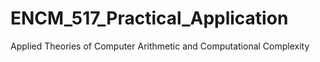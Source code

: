 # ENCM_517_Practical_Application
 Applied Theories of Computer Arithmetic and Computational Complexity
